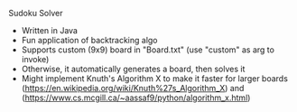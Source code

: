 Sudoku Solver
- Written in Java
- Fun application of backtracking algo
- Supports custom (9x9) board in "Board.txt" (use "custom" as arg to invoke)
- Otherwise, it automatically generates a board, then solves it
- Might implement Knuth's Algorithm X to make it faster for larger boards (https://en.wikipedia.org/wiki/Knuth%27s_Algorithm_X) and (https://www.cs.mcgill.ca/~aassaf9/python/algorithm_x.html)
